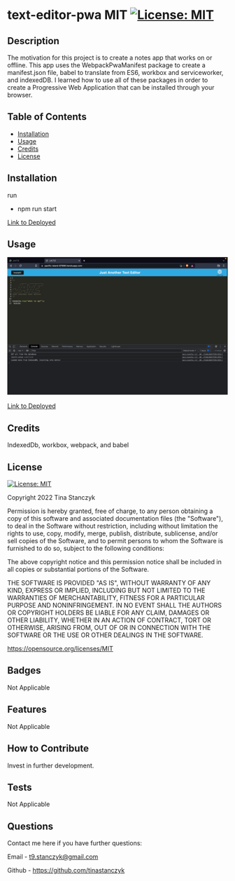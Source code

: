 # text-editor-pwa MIT [![License: MIT](https://img.shields.io/badge/License-MIT-yellow.svg)](https://opensource.org/licenses/MIT)
  ## Description
  The motivation for this project is to create a notes app that works on or offline. This app uses the WebpackPwaManifest package to create a manifest.json file, babel to translate from ES6, workbox and serviceworker, and indexedDB. I learned how to use all of these packages in order to create a Progressive Web Application that can be installed through your browser.

  ## Table of Contents
  - [Installation](#installation)
  - [Usage](#usage)
  - [Credits](#credits)
  - [License](#license)
  
  ## Installation
  run 
  
  * npm run start 
  
  [Link to Deployed](https://pacific-island-97886.herokuapp.com/)

  ## Usage

  ![editor screenshot](assets/images/Jate-screenshot.png)

  [Link to Deployed](https://pacific-island-97886.herokuapp.com/)
  
  ## Credits
  IndexedDb, workbox, webpack, and babel

  ## License
  [![License: MIT](https://img.shields.io/badge/License-MIT-yellow.svg)](https://opensource.org/licenses/MIT)

  Copyright 2022 Tina Stanczyk

  Permission is hereby granted, free of charge, to any person obtaining a copy of this software and associated documentation files (the "Software"), to deal in the Software without restriction, including without limitation the rights to use, copy, modify, merge, publish, distribute, sublicense, and/or sell copies of the Software, and to permit persons to whom the Software is furnished to do so, subject to the following conditions:
  
  The above copyright notice and this permission notice shall be included in all copies or substantial portions of the Software.
  
  THE SOFTWARE IS PROVIDED "AS IS", WITHOUT WARRANTY OF ANY KIND, EXPRESS OR IMPLIED, INCLUDING BUT NOT LIMITED TO THE WARRANTIES OF MERCHANTABILITY, FITNESS FOR A PARTICULAR PURPOSE AND NONINFRINGEMENT. IN NO EVENT SHALL THE AUTHORS OR COPYRIGHT HOLDERS BE LIABLE FOR ANY CLAIM, DAMAGES OR OTHER LIABILITY, WHETHER IN AN ACTION OF CONTRACT, TORT OR OTHERWISE, ARISING FROM, OUT OF OR IN CONNECTION WITH THE SOFTWARE OR THE USE OR OTHER DEALINGS IN THE SOFTWARE.
  
  

  https://opensource.org/licenses/MIT

  ## Badges
  Not Applicable

  ## Features
  Not Applicable

  ## How to Contribute
  Invest in further development.

  ## Tests
  Not Applicable

  ## Questions
  Contact me here if you have further questions: 

  Email - t9.stanczyk@gmail.com 

  Github - https://github.com/tinastanczyk 
